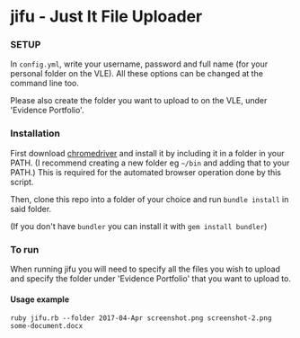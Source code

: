 # jifu - Just It File Uploader


### SETUP

In `config.yml`, write your username, password and full name (for your personal folder on the VLE). All these options can be changed at the command line too.

Please also create the folder you want to upload to on the VLE, under 'Evidence Portfolio'.


### Installation

First download [chromedriver](https://sites.google.com/a/chromium.org/chromedriver/downloads) and install it by including it in a folder in your PATH. (I recommend creating a new folder eg `~/bin` and adding that to your PATH.)
This is required for the automated browser operation done by this script.

Then, clone this repo into a folder of your choice and run `bundle install` in said folder.

(If you don't have `bundler` you can install it with `gem install bundler`)


### To run

When running jifu you will need to specify all the files you wish to upload and specify the folder under 'Evidence Portfolio' that you want to upload to.


#### Usage example

`ruby jifu.rb --folder 2017-04-Apr screenshot.png screenshot-2.png some-document.docx`
